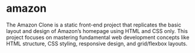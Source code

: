 # amazon
The Amazon Clone is a static front-end project that replicates the basic layout and design of Amazon’s homepage using HTML and CSS only. This project focuses on mastering fundamental web development concepts like HTML structure, CSS styling, responsive design, and grid/flexbox layouts.
